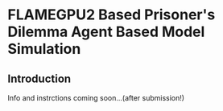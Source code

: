 # FLAMEGPU2 Based Prisoner's Dilemma Agent Based Model Simulation
## Introduction

Info and instrctions coming soon...(after submission!)
